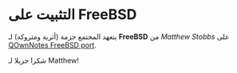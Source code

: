# التثبيت على FreeBSD

يتعهد المجتمع حزمة (أثرية ومتروكة) لـ&nbsp;**FreeBSD** من *Matthew Stobbs* على [QOwnNotes FreeBSD port](https://svnweb.freebsd.org/ports/head/deskutils/qownnotes).

شكرا جزيلا لـ&nbsp;Matthew!
